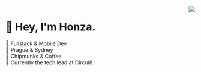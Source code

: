 <img align='right' src="https://github-readme-stats.vercel.app/api?username=lucien144&show_icons=true&hide_border=true&theme=dracula&count_private=true">

# 👋 Hey, I'm Honza.


🧰 Fullstack & Mobile Dev<br>
🌆 Prague & Sydney <br>
🥳 Chipmunks & Coffee<br>
📍 Currently the tech lead at Circul8<br>
